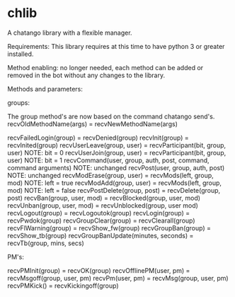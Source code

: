 chlib
=====

A chatango library with a flexible manager.


Requirements: This library requires at this time to have python 3 or greater installed.

Method enabling: no longer needed, each method can be added or removed in the bot without any changes to the library.

Methods and parameters:

groups:

The group method's are now based on the command chatango send's. recvOldMethodName(args) = recvNewMethodName(args)

recvFailedLogin(group) = recvDenied(group)
recvInit(group) = recvInited(group)
recvUserLeave(group, user) = recvParticipant(bit, group, user) NOTE: bit = 0
recvUserJoin(group, user) = recvParticipant(bit, group, user) NOTE: bit = 1
recvCommand(user, group, auth, post, command, command arguments) NOTE: unchanged
recvPost(user, group, auth, post) NOTE: unchanged
recvModErase(group, user) = recvMods(left, group, mod) NOTE: left = true
recvModAdd(group, user) = recvMods(left, group, mod) NOTE: left = false
recvPostDelete(group, post) = recvDelete(group, post)
recvBan(group, user, mod) = recvBlocked(group, user, mod)
recvUnban(group, user, mod) = recvUnblocked(group, user mod)
recvLogout(group) = recvLogoutok(group)
recvLogin(group) = recvPwdok(group)
recvGroupClear(group) = recvClearall(group)
recvFlWarning(group) = recvShow_fw(group)
recvGroupBan(group) = recvShow_tb(group)
recvGroupBanUpdate(minutes, seconds) = recvTb(group, mins, secs)

PM's:

recvPMInit(group) = recvOK(group)
recvOfflinePM(user, pm) = recvMsgoff(group, user, pm)
recvPm(user, pm) = recvMsg(group, user, pm)
recvPMKick() = recvKickingoff(group)
